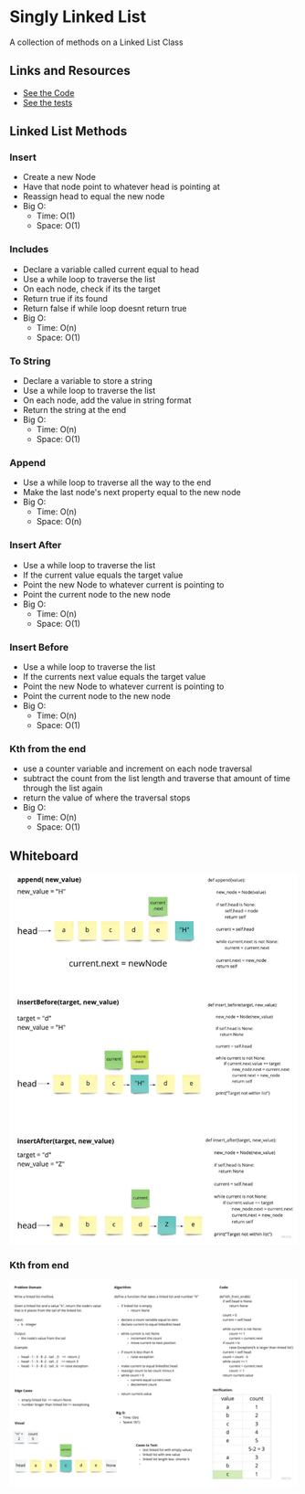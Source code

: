 # Singly Linked List
<!-- Short summary or background information -->
A collection of methods on a Linked List Class

## Links and Resources

- [See the Code](linked_list.py)
- [See the tests](test_linked_list.py)

## Linked List Methods

### Insert

- Create a new Node
- Have that node point to whatever head is pointing at
- Reassign head to equal the new node
- Big O:
  - Time: O(1)
  - Space: O(1)

### Includes

- Declare a variable called current equal to head
- Use a while loop to traverse the list
- On each node, check if its the target
- Return true if its found
- Return false if while loop doesnt return true
- Big O:
  - Time: O(n)
  - Space: O(1)

### To String

- Declare a variable to store a string
- Use a while loop to traverse the list
- On each node, add the value in string format
- Return the string at the end
- Big O:
  - Time: O(n)
  - Space: O(1)

### Append

- Use a while loop to traverse all the way to the end
- Make the last node's next property equal to the new node
- Big O:
  - Time: O(n)
  - Space: O(n)

### Insert After

- Use a while loop to traverse the list
- If the current value equals the target value
- Point the new Node to whatever current is pointing to
- Point the current node to the new node
- Big O:
  - Time: O(n)
  - Space: O(1)

### Insert Before

- Use a while loop to traverse the list
- If the currents next value equals the target value
- Point the new Node to whatever current is pointing to
- Point the current node to the new node
- Big O:
  - Time: O(n)
  - Space: O(1)

### Kth from the end

- use a counter variable and increment on each node traversal
- subtract the count from the list length and traverse that amount of time through the list again
- return the value of where the traversal stops
- Big O:
  - Time: O(n)
  - Space: O(1)

## Whiteboard

![Linked List](linked_list.jpg)

### Kth from end

![Kth from End](kth_from_end.jpg)
